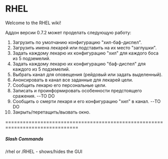 <h1>RHEL</h1>
Welcome to the RHEL wiki!

Аддон версии 0.7.2 может проделать следующую работу:

1. Загрузить по умолчанию конфигурацию "хил-баф-диспел".
2. Загрузить имена лекарей или подставить на их место "заглушки".
3. Задать каждому лекарю их конфигурацию "хил" для каждого боса из 5 подземелий.
4. Задать каждому лекарю их конфигурацию "баф-диспел" для каждого из 5 подземелий.
5. Выбрать канал для оповещения (рейдовый или задать выделенный).
6. Анонсировать в канал все заданные для лекарей цели.
7. Сообщить лекарю его персональные цели.
8. Записать и проинформировать особенности предстоящего сражения. --TO DO
9. Сообщить о смерти лекаря и его конфигурацию "хил" в канал. --TO DO
10. Закрыть/перетащить/вызвать окно.

===============================================================================
<h5>Slash Commands</h5>
<div>/rhel or /RHEL - shows/hides the GUI</div>
